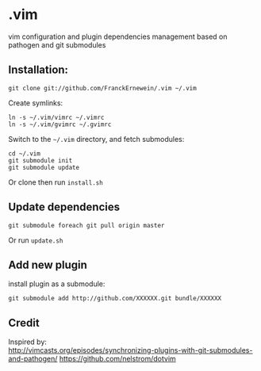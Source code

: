 # .vim

vim configuration and plugin dependencies management based on pathogen and git submodules

## Installation:

    git clone git://github.com/FranckErnewein/.vim ~/.vim

Create symlinks:

	ln -s ~/.vim/vimrc ~/.vimrc
	ln -s ~/.vim/gvimrc ~/.gvimrc

Switch to the `~/.vim` directory, and fetch submodules:

	cd ~/.vim
	git submodule init
	git submodule update

Or clone then run `install.sh`

## Update dependencies

	git submodule foreach git pull origin master

Or run `update.sh`

## Add new plugin
	
install plugin as a submodule:

	git submodule add http://github.com/XXXXXX.git bundle/XXXXXX

## Credit

Inspired by:  
http://vimcasts.org/episodes/synchronizing-plugins-with-git-submodules-and-pathogen/
https://github.com/nelstrom/dotvim
